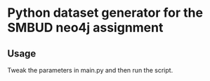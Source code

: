 # Python dataset generator for the SMBUD neo4j assignment

## Usage

Tweak the parameters in main.py and then run the script.
